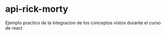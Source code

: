 # api-rick-morty
Ejemplo practico de la integracion de los conceptos vistos durante el curso de react
